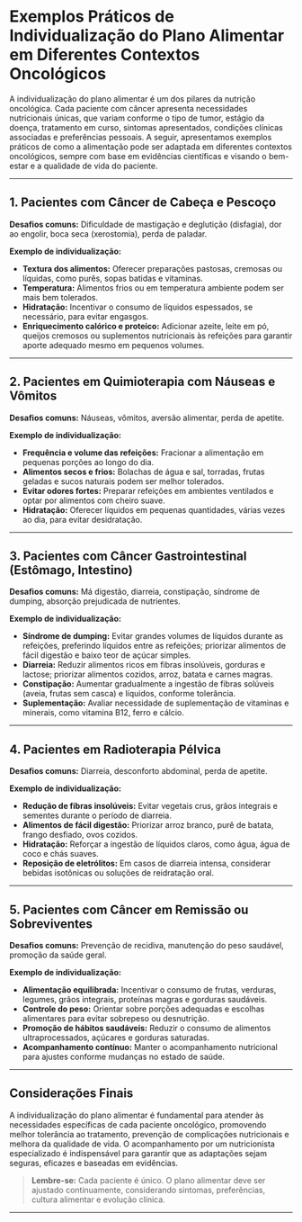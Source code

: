
# Exemplos Práticos de Individualização do Plano Alimentar em Diferentes Contextos Oncológicos

A individualização do plano alimentar é um dos pilares da nutrição oncológica. Cada paciente com câncer apresenta necessidades nutricionais únicas, que variam conforme o tipo de tumor, estágio da doença, tratamento em curso, sintomas apresentados, condições clínicas associadas e preferências pessoais. A seguir, apresentamos exemplos práticos de como a alimentação pode ser adaptada em diferentes contextos oncológicos, sempre com base em evidências científicas e visando o bem-estar e a qualidade de vida do paciente.

---

## 1. Pacientes com Câncer de Cabeça e Pescoço

**Desafios comuns:** Dificuldade de mastigação e deglutição (disfagia), dor ao engolir, boca seca (xerostomia), perda de paladar.

**Exemplo de individualização:**
- **Textura dos alimentos:** Oferecer preparações pastosas, cremosas ou líquidas, como purês, sopas batidas e vitaminas.
- **Temperatura:** Alimentos frios ou em temperatura ambiente podem ser mais bem tolerados.
- **Hidratação:** Incentivar o consumo de líquidos espessados, se necessário, para evitar engasgos.
- **Enriquecimento calórico e proteico:** Adicionar azeite, leite em pó, queijos cremosos ou suplementos nutricionais às refeições para garantir aporte adequado mesmo em pequenos volumes.

---

## 2. Pacientes em Quimioterapia com Náuseas e Vômitos

**Desafios comuns:** Náuseas, vômitos, aversão alimentar, perda de apetite.

**Exemplo de individualização:**
- **Frequência e volume das refeições:** Fracionar a alimentação em pequenas porções ao longo do dia.
- **Alimentos secos e frios:** Bolachas de água e sal, torradas, frutas geladas e sucos naturais podem ser melhor tolerados.
- **Evitar odores fortes:** Preparar refeições em ambientes ventilados e optar por alimentos com cheiro suave.
- **Hidratação:** Oferecer líquidos em pequenas quantidades, várias vezes ao dia, para evitar desidratação.

---

## 3. Pacientes com Câncer Gastrointestinal (Estômago, Intestino)

**Desafios comuns:** Má digestão, diarreia, constipação, síndrome de dumping, absorção prejudicada de nutrientes.

**Exemplo de individualização:**
- **Síndrome de dumping:** Evitar grandes volumes de líquidos durante as refeições, preferindo líquidos entre as refeições; priorizar alimentos de fácil digestão e baixo teor de açúcar simples.
- **Diarreia:** Reduzir alimentos ricos em fibras insolúveis, gorduras e lactose; priorizar alimentos cozidos, arroz, batata e carnes magras.
- **Constipação:** Aumentar gradualmente a ingestão de fibras solúveis (aveia, frutas sem casca) e líquidos, conforme tolerância.
- **Suplementação:** Avaliar necessidade de suplementação de vitaminas e minerais, como vitamina B12, ferro e cálcio.

---

## 4. Pacientes em Radioterapia Pélvica

**Desafios comuns:** Diarreia, desconforto abdominal, perda de apetite.

**Exemplo de individualização:**
- **Redução de fibras insolúveis:** Evitar vegetais crus, grãos integrais e sementes durante o período de diarreia.
- **Alimentos de fácil digestão:** Priorizar arroz branco, purê de batata, frango desfiado, ovos cozidos.
- **Hidratação:** Reforçar a ingestão de líquidos claros, como água, água de coco e chás suaves.
- **Reposição de eletrólitos:** Em casos de diarreia intensa, considerar bebidas isotônicas ou soluções de reidratação oral.

---

## 5. Pacientes com Câncer em Remissão ou Sobreviventes

**Desafios comuns:** Prevenção de recidiva, manutenção do peso saudável, promoção da saúde geral.

**Exemplo de individualização:**
- **Alimentação equilibrada:** Incentivar o consumo de frutas, verduras, legumes, grãos integrais, proteínas magras e gorduras saudáveis.
- **Controle do peso:** Orientar sobre porções adequadas e escolhas alimentares para evitar sobrepeso ou desnutrição.
- **Promoção de hábitos saudáveis:** Reduzir o consumo de alimentos ultraprocessados, açúcares e gorduras saturadas.
- **Acompanhamento contínuo:** Manter o acompanhamento nutricional para ajustes conforme mudanças no estado de saúde.

---

## Considerações Finais

A individualização do plano alimentar é fundamental para atender às necessidades específicas de cada paciente oncológico, promovendo melhor tolerância ao tratamento, prevenção de complicações nutricionais e melhora da qualidade de vida. O acompanhamento por um nutricionista especializado é indispensável para garantir que as adaptações sejam seguras, eficazes e baseadas em evidências.

> **Lembre-se:** Cada paciente é único. O plano alimentar deve ser ajustado continuamente, considerando sintomas, preferências, cultura alimentar e evolução clínica.

---
```